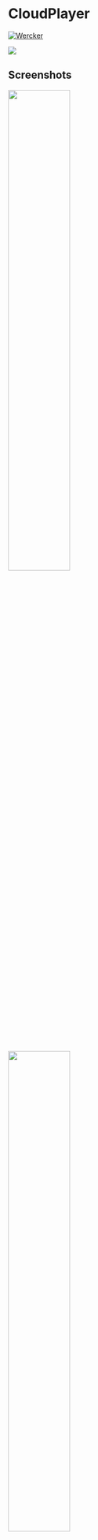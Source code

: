 # CloudPlayer

[![Wercker](https://img.shields.io/badge/Android%20Client-CloudPlayer-brightgreen.svg)]() 

![](https://github.com/HotBitmapGG/OhMyBiliBili/blob/OhMyBiliBili/art/bg2.png?raw=true)

## Screenshots

<a href="image/video_home.png"><img src="image/video_home.png" width="50%"/></a> <a href="image/video_detail.png"><img src="image/video_detail.png" width="50%"/></a>

![](image/video.png)

<a href="image/live_home.png"><img src="image/live_home.png" width="50%"/></a> <a href="image/live_detail.png"><img src="image/live_detail.png" width="50%"/></a>

![](image/live.png)

<a href="image/music_home.png"><img src="image/music_home.png" width="50%"/></a> <a href="image/music_detail.png"><img src="image/music_detail.png" width="50%"/></a>

<a href="image/music.png"><img src="image/music.png" width="50%"/></a> <a href="image/stream_home.png"><img src="image/stream_home.png" width="50%"/></a>

![](image/stream.png)

## Thanks to the open source project

* [RxJava](https://github.com/ReactiveX/RxJava)
* [RxAndroid](https://github.com/ReactiveX/RxAndroid)
* [RxBinding](https://github.com/JakeWharton/RxBinding)
* [RxLifecycle](https://github.com/trello/RxLifecycle)
* [okhttp](https://github.com/square/okhttp)
* [retrofit](https://github.com/square/retrofit)
* [ijkplayer](https://github.com/Bilibili/ijkplayer)
* [DanmakuFlameMaster](https://github.com/Bilibili/DanmakuFlameMaster)
* [butterknife](https://github.com/JakeWharton/butterknife)
* [glide](https://github.com/bumptech/glide)
* [MaterialSearchView](https://github.com/MiguelCatalan/MaterialSearchView)
* [FlycoTabLayout](https://github.com/H07000223/FlycoTabLayout)
* [MagicaSakura](https://github.com/Bilibili/MagicaSakura)
* [FlowLayout](https://github.com/hongyangAndroid/FlowLayout)

## Statement

The project only for the use of exchange of learning, such as the project have bilibili copyright infringement problem, I will delete this page and the whole project in time.

## License

DO WHAT THE FUCK YOU WANT TO PUBLIC LICENSE

Everyone is permitted to copy and distribute verbatim or modified
copies of this license document, and changing it is allowed as long
as the name is changed.

DO WHAT THE FUCK YOU WANT TO PUBLIC LICENSE
TERMS AND CONDITIONS FOR COPYING, DISTRIBUTION AND MODIFICATION

You just DO WHAT THE FUCK YOU WANT TO.





